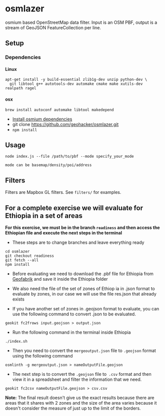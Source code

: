 # osmlazer
osmium based OpenStreetMap data filter. Input is an OSM PBF, output is a stream of GeoJSON FeatureCollection per line.

## Setup

### Dependencies
#### Linux

```
apt-get install -y build-essential zlib1g-dev unzip python-dev \
  git libtool g++ autotools-dev automake cmake make xutils-dev realpath ragel
```

#### osx

```
brew install autoconf automake libtool makedepend
```

* [Install osmium dependencies](https://github.com/osmcode/node-osmium#depends)
* git clone https://github.com/geohacker/osmlazer.git
* `npm install`

## Usage

```
node index.js --file /path/to/pbf --mode specify_your_mode

mode can be basemap/density/poi/address

``` 

## Filters

Filters are Mapbox GL filters. See `filters/` for examples.


## For a complete exercise we will evaluate for Ethiopia in a set of areas

**For this exercise, we must be in the branch `readiness` and then access the Ethiopian file and execute the next steps in the terminal**

- These steps are to change branches and leave everything ready

```
cd osmlazer
git checkout readiness
git fetch --all
npm install
```


- Before evaluating we need to download the .pbf file for Ethiopia from [Geofabrik](http://download.geofabrik.de/) and save it inside the Ethiopia folder

- We also need the file of the set of zones of Ethiop	ia in .json format to evaluate by zones, in our case we will use the file res.json that already exists

- If you have another set of zones in .geojson format to evaluate, you can use the following command to convert .json to be evaluated.

```
geokit fc2frows input.geojson > output.json
```

- Run the following command in the terminal inside Ethiopia

```
./index.sh
```

- Then you need to convert the `mergeoutput.json` file to `.geojson` format using the following command

```
osmlinth -g mergeoutput.json > nameOutputFile.geojson
```

- The next step is to convert the `.geojson` file to` .csv` format and then view it in a spreadsheet and filter the information that we need.

```
geokit fc2csv nameOutputFile.geojson > csv.csv
```

**Note:** The final result doesn't give us the exact results because there are areas that it shares with 2 zones and the size of the area varies because it doesn't consider the measure of just up to the limit of the borders.